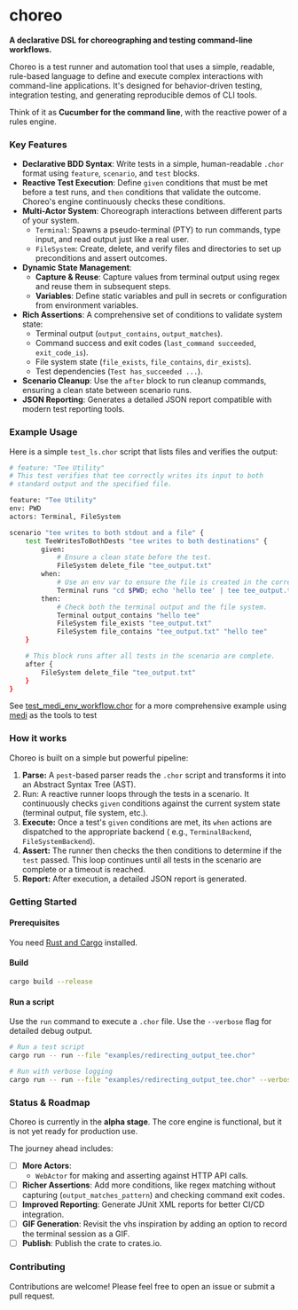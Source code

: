 # **choreo**

**A declarative DSL for choreographing and testing command-line workflows.**

Choreo is a test runner and automation tool that uses a simple, readable, rule-based language to define and execute
complex interactions with command-line applications. It's designed for behavior-driven testing, integration testing, and
generating reproducible demos of CLI tools.

Think of it as **Cucumber for the command line**, with the reactive power of a rules engine.

### **Key Features**

* **Declarative BDD Syntax**: Write tests in a simple, human-readable `.chor` format using `feature`, `scenario`, and
  `test` blocks.
* **Reactive Test Execution**: Define `given` conditions that must be met before a test runs, and `then` conditions that
  validate the outcome. Choreo's engine continuously checks these conditions.
* **Multi-Actor System**: Choreograph interactions between different parts of your system.
    * `Terminal`: Spawns a pseudo-terminal (PTY) to run commands, type input, and read output just like a real user.
    * `FileSystem`: Create, delete, and verify files and directories to set up preconditions and assert outcomes.
* **Dynamic State Management**:
    * **Capture & Reuse**: Capture values from terminal output using regex and reuse them in subsequent steps.
    * **Variables**: Define static variables and pull in secrets or configuration from environment variables.
* **Rich Assertions**: A comprehensive set of conditions to validate system state:
    * Terminal output (`output_contains`, `output_matches`).
    * Command success and exit codes (`last_command succeeded`, `exit_code_is`).
    * File system state (`file_exists`, `file_contains`, `dir_exists`).
    * Test dependencies (`Test has_succeeded ...`).
* **Scenario Cleanup**: Use the `after` block to run cleanup commands, ensuring a clean state between scenario runs.
* **JSON Reporting**: Generates a detailed JSON report compatible with modern test reporting tools.

### **Example Usage**

Here is a simple `test_ls.chor` script that lists files and verifies the output:

```bash
# feature: "Tee Utility"
# This test verifies that tee correctly writes its input to both
# standard output and the specified file.

feature: "Tee Utility"
env: PWD
actors: Terminal, FileSystem

scenario "tee writes to both stdout and a file" {
    test TeeWritesToBothDests "tee writes to both destinations" {
        given:
            # Ensure a clean state before the test.
            FileSystem delete_file "tee_output.txt"
        when:
            # Use an env var to ensure the file is created in the correct place.
            Terminal runs "cd $PWD; echo 'hello tee' | tee tee_output.txt"
        then:
            # Check both the terminal output and the file system.
            Terminal output_contains "hello tee"
            FileSystem file_exists "tee_output.txt"
            FileSystem file_contains "tee_output.txt" "hello tee"
    }

    # This block runs after all tests in the scenario are complete.
    after {
        FileSystem delete_file "tee_output.txt"
    }
}
```

See [test_medi_env_workflow.chor](examples/test_medi_env_workflow.chor) for a more comprehensive example
using [medi](https://github.com/cladam/medi) as the tools to test

### How it works

Choreo is built on a simple but powerful pipeline:

1. **Parse:** A `pest`-based parser reads the `.chor` script and transforms it into an Abstract Syntax Tree (AST).
2. Run: A reactive runner loops through the tests in a scenario. It continuously checks `given` conditions against the
   current system state (terminal output, file system, etc.).
3. **Execute:** Once a test's `given` conditions are met, its `when` actions are dispatched to the appropriate backend (
   e.g.,
   `TerminalBackend`, `FileSystemBackend`).
4. **Assert:** The runner then checks the then conditions to determine if the `test` passed. This loop continues until
   all
   tests in the scenario are complete or a timeout is reached.
5. **Report:** After execution, a detailed JSON report is generated.

### Getting Started

#### Prerequisites

You need [Rust and Cargo](https://www.rust-lang.org/tools/install) installed.

#### Build

```bash
cargo build --release
```

#### Run a script

Use the `run` command to execute a `.chor` file. Use the `--verbose` flag for detailed debug output.

```bash
# Run a test script
cargo run -- run --file "examples/redirecting_output_tee.chor"

# Run with verbose logging
cargo run -- run --file "examples/redirecting_output_tee.chor" --verbose
```

### Status & Roadmap

Choreo is currently in the **alpha stage**. The core engine is functional, but it is not yet ready for production use.

The journey ahead includes:

* [ ] **More Actors**:
    * `WebActor` for making and asserting against HTTP API calls.
* [ ] **Richer Assertions**: Add more conditions, like regex matching without capturing (`output_matches_pattern`) and
  checking command exit codes.
* [ ] **Improved Reporting**: Generate JUnit XML reports for better CI/CD integration.
* [ ] **GIF Generation**: Revisit the vhs inspiration by adding an option to record the terminal session as a GIF.
* [ ] **Publish**: Publish the crate to crates.io.

### **Contributing**

Contributions are welcome! Please feel free to open an issue or submit a pull request.

